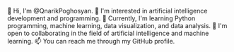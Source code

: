 👋 Hi, I'm @QnarikPoghosyan.
👀 I'm interested in artificial intelligence development and programming.
🌱 Currently, I'm learning Python programming, machine learning, data visualization, and data analysis.
💞️ I'm open to collaborating in the field of artificial intelligence and machine learning.
📫 You can reach me through my GitHub profile.


<!---
QnarikPoghosyan/QnarikPoghosyan is a ✨ special ✨ repository because its `README.md` (this file) appears on your GitHub profile.
You can click the Preview link to take a look at your changes.
--->
